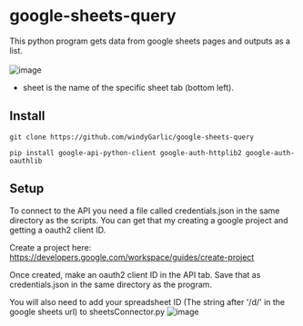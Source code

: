 # google-sheets-query
This python program gets data from google sheets pages and outputs as a list.<br><br>
![image](https://github.com/windyGarlic/google-sheets-query/assets/111098407/a299aa05-6883-4099-8d84-23ac87328448)

* sheet is the name of the specific sheet tab (bottom left). 
<h2>Install</h2>

```
git clone https://github.com/windyGarlic/google-sheets-query
```
```
pip install google-api-python-client google-auth-httplib2 google-auth-oauthlib
```

<h2>Setup</h2>

To connect to the API you need a file called credentials.json in the same directory as the scripts. You can get that my creating a google project and getting a oauth2 client ID.

Create a project here: https://developers.google.com/workspace/guides/create-project

Once created, make an oauth2 client ID in the API tab. Save that as credentials.json in the same directory as the program.

You will also need to add your spreadsheet ID (The string after '/d/' in the google sheets url) to sheetsConnector.py 
![image](https://github.com/windyGarlic/butter/assets/111098407/c3ad50dc-71f8-43d5-bed3-a770ec470bc3)
